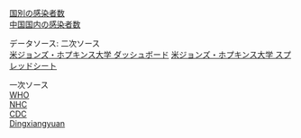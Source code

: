 [国別の感染者数](https://htmlpreview.github.io/?https://github.com/Olivine-Ryo/coronavirus_map/blob/master/world_confirmed.html)  
[中国国内の感染者数](https://htmlpreview.github.io/?https://github.com/Olivine-Ryo/coronavirus_map/blob/master/china_confirmed.html)

データソース:
二次ソース  
[米ジョンズ・ホプキンス大学 ダッシュボード](https://gisanddata.maps.arcgis.com/apps/opsdashboard/index.html#/bda7594740fd40299423467b48e9ecf6)
[米ジョンズ・ホプキンス大学 スプレッドシート](https://docs.google.com/spreadsheets/d/1yZv9w9zRKwrGTaR-YzmAqMefw4wMlaXocejdxZaTs6w/edit#gid=1979823633)

一次ソース  
[WHO](https://www.who.int/emergencies/diseases/novel-coronavirus-2019/situation-reports)  
[NHC](http://www.nhc.gov.cn/yjb/s3578/new_list.shtml)  
[CDC](https://www.cdc.gov/coronavirus/2019-ncov/index.html)  
[Dingxiangyuan](https://3g.dxy.cn/newh5/view/pneumonia?scene=2&clicktime=1579582238&enterid=1579582238&from=singlemessage&isappinstalled=0)
